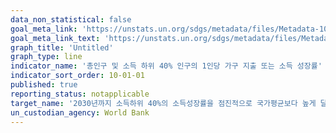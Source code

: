 ```yaml
---
data_non_statistical: false
goal_meta_link: 'https://unstats.un.org/sdgs/metadata/files/Metadata-10-01-01.pdf'
goal_meta_link_text: 'https://unstats.un.org/sdgs/metadata/files/Metadata-10-01-01.pdf'
graph_title: 'Untitled'
graph_type: line
indicator_name: '총인구 및 소득 하위 40% 인구의 1인당 가구 지출 또는 소득 성장률'
indicator_sort_order: 10-01-01
published: true
reporting_status: notapplicable
target_name: '2030년까지 소득하위 40%의 소득성장률을 점진적으로 국가평균보다 높게 달성 및 유지'
un_custodian_agency: World Bank
---
```

